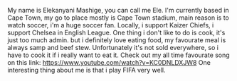 My name is Elekanyani Mashige, you can call me Ele. I'm currently based in Cape Town, my go to place mostly is Cape Town stadium, main reason is to watch soccer, i'm a huge soccer fan. Locally, i support Kaizer Chiefs, i support Chelsea in English League.
One thing i don't like to do is cook, it's just too much admin. but i definitely love eating food, my favourate meal is always samp and beef stew. Unfortunately it's not sold everywhere, so i have to cook it if i really want to eat it.
Check out my all time favourate song on this link: https://www.youtube.com/watch?v=KC0DNLDXJW8
One interesting thing about me is that i play FIFA very well. 